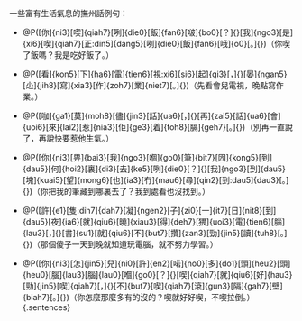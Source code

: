 一些富有生活氣息的撫州話例句：

- @P([你]{ni3}[喫]{qiah7}[咧]{die0}[飯]{fan6}[啵]{bo0}[？]{}[我]{ngo3}[是]{xi6}[喫]{qiah7}[正:din5]{dang5}[咧]{die0}[飯]{fan6}[哦]{o0}[。]{})（你喫了飯嗎？我是吃好飯了。）

- @P([看]{kon5}[下]{ha6}[電]{tien6}[視:xi6]{si6}[起]{qi3}[，]{}[晏]{ngan5}[尐]{jih8}[寫]{xia3}[作]{zoh7}[業]{niet7}[。]{})（先看會兒電視，晚點寫作業。）
- @P([咖]{ga1}[莫]{moh8}[儘]{jin3}[話]{ua6}[，]{}[再]{zai5}[話]{ua6}[會]{uoi6}[來]{lai2}[惹]{nia3}[佢]{ge3}[着]{toh8}[膈]{geh7}[。]{})（別再一直說了，再說快要惹他生氣。）
- @P([你]{ni3}[畀]{bai3}[我]{ngo3}[嗰]{go0}[筆]{bit7}[囥]{kong5}[到]{dau5}[何]{hoi2}[裏]{di3}[去]{ke5}[咧]{die0}[？]{}[我]{ngo3}[到]{dau5}[塊]{kuai5}[望]{mong6}[也]{ia3}[冇]{mau6}[尋]{qin2}[到:dau5]{dau3}[。]{})（你把我的筆藏到哪裏去了？我到處看也沒找到。）
- @P([許]{e1}[隻:dih7]{dah7}[凝]{ngen2}[子]{zi0}[一]{it7}[日]{nit8}[到]{dau5}[夜]{ia6}[就]{qiu6}[曉]{xiau3}[得]{deh7}[猥]{uoi3}[電]{tien6}[腦]{lau3}[，]{}[書]{su1}[就]{qiu6}[不]{but7}[攢]{zan3}[勁]{jin5}[讀]{tuh8}[。]{})（那個傻子一天到晚就知道玩電腦，就不努力學習。）
- @P([你]{ni3}[怎]{jin5}[兒]{ni0}[許]{en2}[喏]{no0}[多]{do1}[頭]{heu2}[頭]{heu0}[腦]{lau3}[腦]{lau0}[嗰]{go0}[？]{}[喫]{qiah7}[就]{qiu6}[好]{hau3}[勁]{jin5}[喫]{qiah7}[，]{}[不]{but7}[喫]{qiah7}[滾]{gun3}[隔]{gah7}[壁]{biah7}[。]{})（你怎麼那麼多有的沒的？喫就好好喫，不喫拉倒。）
  {.sentences}

<!-- FIXME 怎 jin5 ? -->

<style>
.sentences {
  line-height: 2.5;
}

.sentences .item {
  margin-right: 0.2em;
}
</style>
